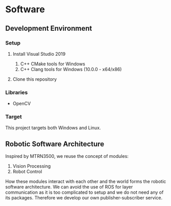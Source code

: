 # Software

## Development Environment

### Setup

1. Install Visual Studio 2019
    1. C++ CMake tools for Windows
    2. C++ Clang tools for Windows (10.0.0 - x64/x86)

2. Clone this repository

### Libraries

- OpenCV

### Target

This project targets both Windows and Linux.

## Robotic Software Architecture

Inspired by MTRN3500, we reuse the concept of modules:
1. Vision Processing
2. Robot Control

How these modules interact with each other and the world forms the robotic software architecture. We can avoid the use of ROS for layer communication as it is too complicated to setup and we do not need any of its packages. Therefore we develop our own publisher-subscriber service.
